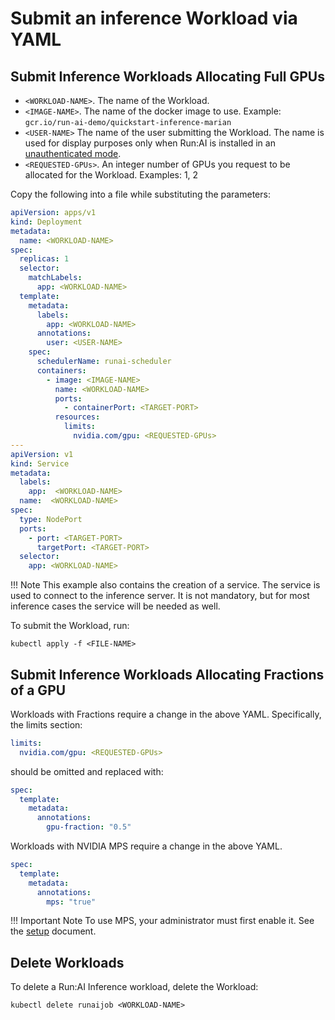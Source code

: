 # Submit an inference Workload via YAML


##  Submit Inference Workloads Allocating Full GPUs

* `<WORKLOAD-NAME>`. The name of the Workload.
* `<IMAGE-NAME>`. The name of the docker image to use. Example: `gcr.io/run-ai-demo/quickstart-inference-marian`
* `<USER-NAME>` The name of the user submitting the Workload. The name is used for display purposes only when Run:AI is installed in an [unauthenticated mode](../../Administrator/Cluster-Setup/researcher-authentication.md).
* ``<REQUESTED-GPUs>``. An integer number of GPUs you request to be allocated for the Workload. Examples: 1, 2

Copy the following into a file while substituting the parameters:

```yaml
apiVersion: apps/v1
kind: Deployment
metadata:
  name: <WORKLOAD-NAME>
spec:
  replicas: 1
  selector:
    matchLabels:
      app: <WORKLOAD-NAME>
  template:
    metadata:
      labels:
        app: <WORKLOAD-NAME>
      annotations:
        user: <USER-NAME>
    spec:
      schedulerName: runai-scheduler
      containers:
        - image: <IMAGE-NAME>
          name: <WORKLOAD-NAME>
          ports:
            - containerPort: <TARGET-PORT>
          resources:
            limits:
              nvidia.com/gpu: <REQUESTED-GPUs>
---
apiVersion: v1
kind: Service
metadata:
  labels:
    app:  <WORKLOAD-NAME>
  name:  <WORKLOAD-NAME>
spec:
  type: NodePort
  ports:
    - port: <TARGET-PORT>
      targetPort: <TARGET-PORT>
  selector:
    app: <WORKLOAD-NAME>
```

!!! Note
    This example also contains the creation of a service. The service is used to connect to the inference server. It is not mandatory, but for most inference cases the service will be needed as well.   

To submit the Workload, run:

```
kubectl apply -f <FILE-NAME>
```


##  Submit Inference Workloads Allocating Fractions of a GPU

Workloads with Fractions require a change in the above YAML. Specifically, the limits section:


``` yaml
limits:
  nvidia.com/gpu: <REQUESTED-GPUs>
```

should be omitted and replaced with:

``` yaml
spec:
  template: 
    metadata:
      annotations:
        gpu-fraction: "0.5"
``` 

Workloads with NVIDIA MPS require a change in the above YAML. 

``` yaml
spec:
  template: 
    metadata:
      annotations:
        mps: "true"
``` 

!!! Important Note
    To use MPS, your administrator must first enable it. See the [setup](setup.md) document. 


## Delete Workloads

To delete a Run:AI Inference workload, delete the Workload:

```
kubectl delete runaijob <WORKLOAD-NAME>
```
